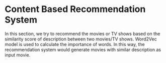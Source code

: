 # Content Based Recommendation System

In this section, we try to recommend the movies or TV shows based on the similarity score of description between two movies/TV shows. Word2Vec model is used to calculate the importance of words. In this way, the recommendation system would generate movies with similar description as input movie.
